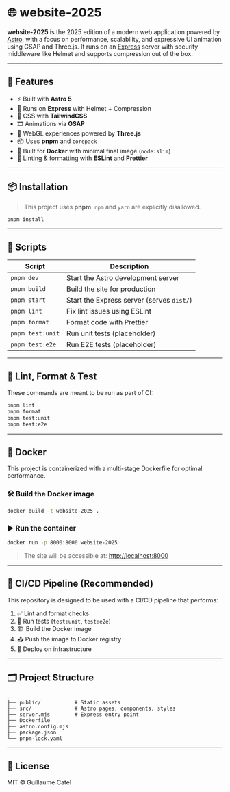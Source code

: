 # 🌐 website-2025

**website-2025** is the 2025 edition of a modern web application powered by [Astro](https://astro.build), with a focus on performance, scalability, and expressive UI animation using GSAP and Three.js.
It runs on an [Express](https://expressjs.com/) server with security middleware like Helmet and supports compression out of the box.

---

## 🚀 Features

- ⚡ Built with **Astro 5**
- 🧱 Runs on **Express** with Helmet + Compression
- 💨 CSS with **TailwindCSS**
- 🎞️ Animations via **GSAP**
- 🌌 WebGL experiences powered by **Three.js**
- 📦 Uses **pnpm** and `corepack`
- 🐳 Built for **Docker** with minimal final image (`node:slim`)
- 🧼 Linting & formatting with **ESLint** and **Prettier**

---

## 📦 Installation

> This project uses **pnpm**. `npm` and `yarn` are explicitly disallowed.

```bash
pnpm install
```

---

## 📜 Scripts

| Script           | Description                            |
|------------------|----------------------------------------|
| `pnpm dev`     | Start the Astro development server     |
| `pnpm build`   | Build the site for production          |
| `pnpm start`   | Start the Express server (serves `dist/`) |
| `pnpm lint`    | Fix lint issues using ESLint           |
| `pnpm format`  | Format code with Prettier              |
| `pnpm test:unit` | Run unit tests (placeholder)         |
| `pnpm test:e2e`  | Run E2E tests (placeholder)          |

---

## 🧪 Lint, Format & Test

These commands are meant to be run as part of CI:

```bash
pnpm lint
pnpm format
pnpm test:unit
pnpm test:e2e
```

---

## 🐳 Docker

This project is containerized with a multi-stage Dockerfile for optimal performance.

### 🛠️ Build the Docker image

```bash
docker build -t website-2025 .
```

### ▶️ Run the container

```bash
docker run -p 8000:8000 website-2025
```

> The site will be accessible at: [http://localhost:8000](http://localhost:8000)

---

## 🔁 CI/CD Pipeline (Recommended)

This repository is designed to be used with a CI/CD pipeline that performs:

1. ✅ Lint and format checks
2. 🧪 Run tests (`test:unit`, `test:e2e`)
3. 🏗️ Build the Docker image
4. 📤 Push the image to Docker registry
5. 🚀 Deploy on infrastructure

---

## 🗂 Project Structure

```
.
├── public/           # Static assets
├── src/              # Astro pages, components, styles
├── server.mjs        # Express entry point
├── Dockerfile
├── astro.config.mjs
├── package.json
└── pnpm-lock.yaml
```

---

## 📄 License

MIT © Guillaume Catel
